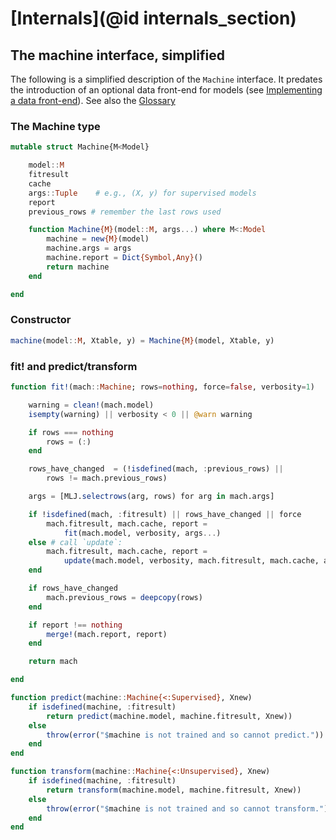 # [Internals](@id internals_section)

## The machine interface, simplified

The following is a simplified description of the `Machine` interface. It
predates the introduction of an optional data front-end for models
(see [Implementing a data front-end](@ref)). See also the
[Glossary](glossary.md)


### The Machine type

````julia
mutable struct Machine{M<Model}

    model::M
    fitresult
    cache
    args::Tuple    # e.g., (X, y) for supervised models
    report
    previous_rows # remember the last rows used

    function Machine{M}(model::M, args...) where M<:Model
        machine = new{M}(model)
        machine.args = args
        machine.report = Dict{Symbol,Any}()
        return machine
    end

end
````

### Constructor

````julia
machine(model::M, Xtable, y) = Machine{M}(model, Xtable, y)
````

### fit! and predict/transform

````julia
function fit!(mach::Machine; rows=nothing, force=false, verbosity=1)

    warning = clean!(mach.model)
    isempty(warning) || verbosity < 0 || @warn warning

    if rows === nothing
        rows = (:)
    end

    rows_have_changed  = (!isdefined(mach, :previous_rows) ||
	    rows != mach.previous_rows)

    args = [MLJ.selectrows(arg, rows) for arg in mach.args]

    if !isdefined(mach, :fitresult) || rows_have_changed || force
        mach.fitresult, mach.cache, report =
            fit(mach.model, verbosity, args...)
    else # call `update`:
        mach.fitresult, mach.cache, report =
            update(mach.model, verbosity, mach.fitresult, mach.cache, args...)
    end

    if rows_have_changed
        mach.previous_rows = deepcopy(rows)
    end

    if report !== nothing
        merge!(mach.report, report)
    end

    return mach

end

function predict(machine::Machine{<:Supervised}, Xnew)
    if isdefined(machine, :fitresult)
        return predict(machine.model, machine.fitresult, Xnew))
    else
        throw(error("$machine is not trained and so cannot predict."))
    end
end

function transform(machine::Machine{<:Unsupervised}, Xnew)
    if isdefined(machine, :fitresult)
        return transform(machine.model, machine.fitresult, Xnew))
    else
        throw(error("$machine is not trained and so cannot transform."))
    end
end
````
